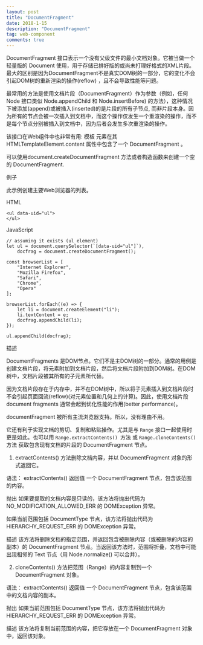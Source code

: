 ```yaml
---
layout: post
title: "DocumentFragment"
date: 2018-1-15
description: "DocumentFragment"
tag: web-component
comments: true
---
```

DocumentFragment 接口表示一个没有父级文件的最小文档对象。它被当做一个轻量版的 Document 使用，用于存储已排好版的或尚未打理好格式的XML片段。最大的区别是因为DocumentFragment不是真实DOM树的一部分，它的变化不会引起DOM树的重新渲染的操作(reflow) ，且不会导致性能等问题。

最常用的方法是使用文档片段（DocumentFragment）作为参数（例如，任何 Node 接口类似 Node.appendChild 和 Node.insertBefore) 的方法），这种情况下被添加(append)或被插入(inserted)的是片段的所有子节点, 而非片段本身。因为所有的节点会被一次插入到文档中，而这个操作仅发生一个重渲染的操作，而不是每个节点分别被插入到文档中，因为后者会发生多次重渲染的操作。

该接口在Web组件中也非常有用: 模板 元素在其 HTMLTemplateElement.content 属性中包含了一个 DocumentFragment 。

可以使用document.createDocumentFragment 方法或者构造函数来创建一个空的 DocumentFragment.

例子

此示例创建主要Web浏览器的列表。

HTML

	<ul data-uid="ul">
	</ul>

JavaScript

	// assuming it exists (ul element)
	let ul = document.querySelector(`[data-uid="ul"]`),
	    docfrag = document.createDocumentFragment();

	const browserList = [
	    "Internet Explorer", 
	    "Mozilla Firefox", 
	    "Safari", 
	    "Chrome", 
	    "Opera"
	];

	browserList.forEach((e) => {
	    let li = document.createElement("li");
	    li.textContent = e;
	    docfrag.appendChild(li);
	});

	ul.appendChild(docfrag);

描述

DocumentFragments 是DOM节点。它们不是主DOM树的一部分。通常的用例是创建文档片段，将元素附加到文档片段，然后将文档片段附加到DOM树。在DOM树中，文档片段被其所有的子元素所代替。

因为文档片段存在于内存中，并不在DOM树中，所以将子元素插入到文档片段时不会引起页面回流(reflow)(对元素位置和几何上的计算)。因此，使用文档片段document fragments 通常会起到优化性能的作用(better performance)。

documentFragment 被所有主流浏览器支持。所以，没有理由不用。

它还有利于实现文档的剪切、复制和粘贴操作。尤其是与 `Range` 接口一起使用时更是如此。也可以用 `Range.extractContents() `方法 或 `Range.cloneContents() `方法 获取包含现有文档的片段的 DocumentFragment 节点。

1. extractContents() 方法删除文档内容，并以 DocumentFragment 对象的形式返回它。

语法：
extractContents()
返回值
一个 DocumentFragment 节点，包含该范围的内容。

抛出
如果要提取的文档内容是只读的，该方法将抛出代码为 NO_MODIFICATION_ALLOWED_ERR 的 DOMException 异常。

如果当前范围包括 DocumentType 节点，该方法将抛出代码为 HIERARCHY_REQUEST_ERR 的 DOMException 异常。

描述
该方法将删除文档的指定范围，并返回包含被删除内容（或被删除的内容的副本）的 DocumentFragment 节点。当返回该方法时，范围将折叠，文档中可能出现相邻的 Text 节点（用 Node.normalize() 可以合并）。


2. cloneContents() 方法把范围（Range）的内容复制到一个 DocumentFragment 对象。

语法：
extractContents()
返回值
一个 DocumentFragment 节点，包含该范围中的文档内容的副本。

抛出
如果当前范围包括 DocumentType 节点，该方法将抛出代码为 HIERARCHY_REQUEST_ERR 的 DOMException 异常。

描述
该方法将复制当前范围的内容，把它存放在一个 DocumentFragment 对象中，返回该对象。